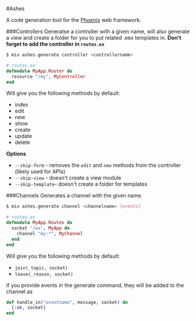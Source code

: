 #Ashes

A code generation tool for the [Phoenix](http://www.phoenixwebframework.com) web framework.

###Controllers
Generatse a controller with a given name, will also generate a view and create a folder
for you to put related .eex templates in. **Don't forget to add the controller in `routes.ex`**

```bash
$ mix ashes.generate controller <controllername>
```

```elixir
# routes.ex
defmodule MyApp.Router do
  resource "/my", MyController
end
```

Will give you the following methods by default:

* index
* edit
* new
* show
* create
* update
* delete

**Options**
* `--skip-form` - removes the `edit` and `new` methods from the controller (likely used for APIs)
* `--skip-view` - doesn't create a view module
* `--skip-template`- doesn't create a folder for templates

###Channels
Generates a channel with the given name.

```bash
$ mix ashes.generate channel <channelname> [events]
```
```elixir
# routes.ex
defmodule MyApp.Routes do
  socket "/ws", MyApp do
    channel "my:*", MyChannel
  end
end
```

Will give you the following methods by default:
* `join(_topic, socket)`
* `leave(_reason, socket)`

If you provide events in the generate command, they will be added to the channel as
```elixir
def handle_in("eventname", message, socket) do
  {:ok, socket}
end
```

